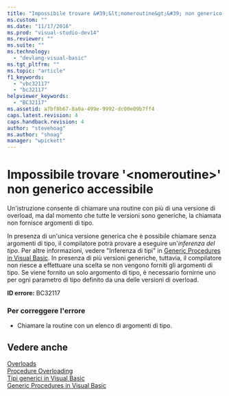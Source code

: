 ```yaml
---
title: "Impossibile trovare &#39;&lt;nomeroutine&gt;&#39; non generico accessibile | Microsoft Docs"
ms.custom: ""
ms.date: "11/17/2016"
ms.prod: "visual-studio-dev14"
ms.reviewer: ""
ms.suite: ""
ms.technology: 
  - "devlang-visual-basic"
ms.tgt_pltfrm: ""
ms.topic: "article"
f1_keywords: 
  - "vbc32117"
  - "bc32117"
helpviewer_keywords: 
  - "BC32117"
ms.assetid: a7bf8b67-8a0a-499e-9992-dc00e09b7ff4
caps.latest.revision: 4
caps.handback.revision: 4
author: "stevehoag"
ms.author: "shoag"
manager: "wpickett"
---
```

# Impossibile trovare &#39;&lt;nomeroutine&gt;&#39; non generico accessibile
Un'istruzione consente di chiamare una routine con più di una versione di overload, ma dal momento che tutte le versioni sono generiche, la chiamata non fornisce argomenti di tipo.  
  
 In presenza di un'unica versione generica che è possibile chiamare senza argomenti di tipo, il compilatore potrà provare a eseguire un'*inferenza del tipo*. Per altre informazioni, vedere "Inferenza di tipi" in [Generic Procedures in Visual Basic](../Topic/Generic%20Procedures%20in%20Visual%20Basic.md). In presenza di più versioni generiche, tuttavia, il compilatore non riesce a effettuare una scelta se non vengono forniti gli argomenti di tipo. Se viene fornito un solo argomento di tipo, è necessario fornirne uno per ogni parametro di tipo definito da una delle versioni di overload.  
  
 **ID errore:** BC32117  
  
### Per correggere l'errore  
  
-   Chiamare la routine con un elenco di argomenti di tipo.  
  
## Vedere anche  
 [Overloads](../Topic/Overloads%20\(Visual%20Basic\).md)   
 [Procedure Overloading](../Topic/Procedure%20Overloading%20\(Visual%20Basic\).md)   
 [Tipi generici in Visual Basic](../Topic/Generic%20Types%20in%20Visual%20Basic%20\(Visual%20Basic\).md)   
 [Generic Procedures in Visual Basic](../Topic/Generic%20Procedures%20in%20Visual%20Basic.md)
